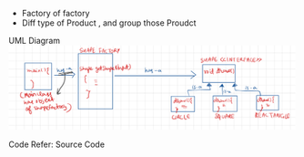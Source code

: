 - Factory of factory
- Diff type of Product , and group those Proudct

UML Diagram
![](attachements/Factory.jpeg)

Code
Refer: Source Code 